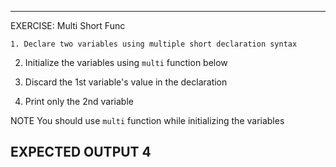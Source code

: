  ---------------------------------------------------------
 EXERCISE: Multi Short Func

 	1. Declare two variables using multiple short declaration syntax

  2. Initialize the variables using `multi` function below

  3. Discard the 1st variable's value in the declaration

  4. Print only the 2nd variable

 NOTE
  You should use `multi` function
  while initializing the variables

 EXPECTED OUTPUT
  4
 ---------------------------------------------------------